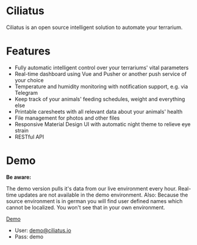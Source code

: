 # Ciliatus
Ciliatus is an open source intelligent solution to automate your terrarium.

# Features

* Fully automatic intelligent control over your terrariums' vital parameters
* Real-time dashboard using Vue and Pusher or another push service of your choice
* Temperature and humidity monitoring with notification support, e.g. via Telegram
* Keep track of your animals' feeding schedules, weight and everything else
* Printable caresheets with all relevant data about your animals' health
* File management for photos and other files
* Responsive Material Design UI with automatic night theme to relieve eye strain
* RESTful API

# Demo

**Be aware:** 

The demo version pulls it's data from our live environment every hour. Real-time updates are not available in the demo environment.
Also: Because the source environment is in german you will find user defined names which cannot be localized. You won't see that in your own environment.

[Demo](https://demo01.ciliatus.io)

* User: demo@ciliatus.io
* Pass: demo
